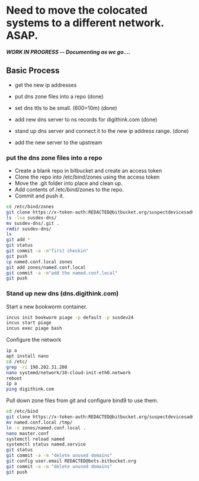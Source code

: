 # Need to move the colocated systems to a different network. ASAP.
***WORK IN PROGRESS -- Documenting as we go....***
## Basic Process
- get the new ip addresses

- put dns zone files into a repo (done)
- set dns ttls to be small. (600=10m) (done)
- add new dns server to ns records for digithink.com (done)
- stand up dns server and connect it to the new ip address range. (done)
- add the new server to the upstream 


### put the dns zone files into a repo

- Create a blank repo in bitbucket and create an access token
- Clone the repo into /etc/bind/zones using the access token
- Move the .git folder into place and clean up.
- Add contents of /etc/bind/zones to the repo.
- Commit and push it.
```sh
cd /etc/bind/zones
git clone https://x-token-auth:REDACTED@bitbucket.org/suspectdevicesadmin/susdev-dns.git
ls -lsa susdev-dns/
mv susdev-dns/.git .
rmdir susdev-dns/
ls
git add *
git status
git commit -a -m"first checkin"
git push
cp named.conf.local zones
git add zones/named.conf.local
git commit -a -m"add the named.conf.local"
git push
```

### Stand up new dns (dns.digithink.com)

Start a new bookworm container.

```sh
incus init bookworm piage -p default -p susdev24
incus start piage
incus exec piage bash
```

Configure the network

```sh
ip a
apt install nano
cd /etc/
grep -ri 198.202.31.200
nano systemd/network/10-cloud-init-eth0.network
reboot
ip a
ping digithink.com
```

Pull down zone files from git and configure bind9 to use them.

```sh
cd /etc/bind
git clone https://x-token-auth:REDACTED@bitbucket.org/suspectdevicesadmin/susdev-dns.git zones
mv named.conf.local /tmp/
ln -s zones/named.conf.local .
nano master.conf
systemctl reload named
systemctl status named.service
git status
git commit -a -m "delete unused domains"
git config user.email REDACTED@bots.bitbucket.org
git commit -a -m "delete unused domains"
git push
```

